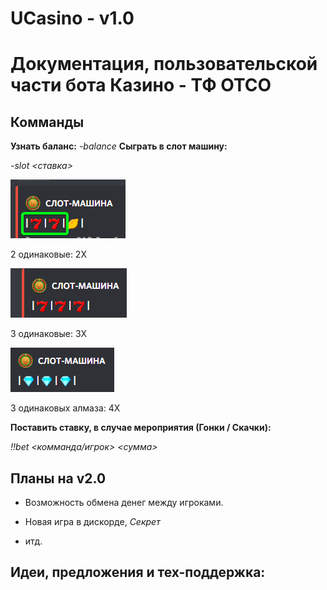 # UCasino - v1.0

# Документация, пользовательской части бота Казино - ТФ ОТСО

## Комманды

**Узнать баланс:**
*-balance*
**Сыграть в слот машину:**

*-slot <ставка>*

![UCasino%20-%20v1%200%20bcea8affbb904d309a08c65ebb841315/Untitled.png](UCasino%20-%20v1%200%20bcea8affbb904d309a08c65ebb841315/Untitled.png)

2 одинаковые: 2X

![UCasino%20-%20v1%200%20bcea8affbb904d309a08c65ebb841315/Untitled%201.png](UCasino%20-%20v1%200%20bcea8affbb904d309a08c65ebb841315/Untitled%201.png)

3 одинаковые: 3X

![UCasino%20-%20v1%200%20bcea8affbb904d309a08c65ebb841315/Untitled%202.png](UCasino%20-%20v1%200%20bcea8affbb904d309a08c65ebb841315/Untitled%202.png)

3 одинаковых алмаза: 4X

**Поставить ставку, в случае мероприятия (Гонки / Скачки):**

*!!bet <комманда/игрок> <сумма>*

## Планы на v2.0

 - Возможность обмена денег между игроками.

 - Новая игра в дискорде, *Секрет*

 - итд.

## Идеи, предложения и тех-поддержка: